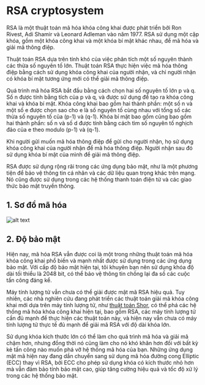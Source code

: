 # RSA cryptosystem

RSA là một thuật toán mã hóa khóa công khai được phát triển bởi Ron Rivest, Adi Shamir và Leonard Adleman vào năm 1977. RSA sử dụng một cặp khóa, gồm một khóa công khai và một khóa bí mật khác nhau, để mã hóa và giải mã thông điệp.

Thuật toán RSA dựa trên tính khó của việc phân tích một số nguyên thành các thừa số nguyên tố lớn. Thuật toán RSA thực hiện việc mã hóa thông điệp bằng cách sử dụng khóa công khai của người nhận, và chỉ người nhận có khóa bí mật tương ứng mới có thể giải mã thông điệp.

Quá trình mã hóa RSA bắt đầu bằng cách chọn hai số nguyên tố lớn p và q. Số n được tính bằng tích của p và q, và được sử dụng để tạo ra khóa công khai và khóa bí mật. Khóa công khai bao gồm hai thành phần: một số n và một số e được chọn sao cho e là số nguyên tố cùng nhau với tổng số các thừa số nguyên tố của (p-1) và (q-1). Khóa bí mật bao gồm cũng bao gồm hai thành phần: số n và số d được tính bằng cách tìm số nguyên tố nghịch đảo của e theo modulo (p-1) và (q-1).

Khi người gửi muốn mã hóa thông điệp để gửi cho người nhận, họ sử dụng khóa công khai của người nhận để mã hóa thông điệp. Người nhận sau đó sử dụng khóa bí mật của mình để giải mã thông điệp.

RSA được sử dụng rộng rãi trong các ứng dụng bảo mật, như là một phương tiện để bảo vệ thông tin cá nhân và các dữ liệu quan trọng khác trên mạng. Nó cũng được sử dụng trong các hệ thống thanh toán điện tử và các giao thức bảo mật truyền thông.
## 1. Sơ đồ mã hóa
![alt text](https://lh3.googleusercontent.com/eQ91TLuLMp9XJotjItCmkwhnt0FainHwC6qSPfOG-y7ztMXmRnXEiFoLSW1bt6VnPZn9kYlbFadaNRVIEaPqITkUwf2ASoT1e1nwjuVkbrYUDurZZCGu4DzswShhyfoKu3gYK6R8HA=w2400)
## 2. Độ bảo mật
Hiện nay, mã hóa RSA vẫn được coi là một trong những thuật toán mã hóa khóa công khai phổ biến và mạnh nhất được sử dụng trong các ứng dụng bảo mật. Với cấp độ bảo mật hiện tại, tôi khuyên bạn nên sử dụng khóa độ dài tối thiểu là 2048 bit, có thể bảo vệ thông tin chống lại đa số các cuộc tấn công đáng kể.

Máy tính lượng tử vẫn chưa có thể giải được mật mã RSA hiệu quả. Tuy nhiên, các nhà nghiên cứu đang phát triển các thuật toán giải mã khóa công khai mới dựa trên máy tính lượng tử, như [thuật toán Shor](https://vi.wikipedia.org/wiki/Thu%E1%BA%ADt_to%C3%A1n_Shor), có thể phá các hệ thống mã hóa khóa công khai hiện tại, bao gồm RSA, các máy tính lượng tử cần đủ mạnh để thực hiện các thuật toán này, và hiện nay vẫn chưa có máy tính lượng tử thực tế đủ mạnh để giải mã RSA với độ dài khóa lớn.

Sử dụng khóa kích thước lớn có thể làm cho quá trình mã hóa và giải mã chậm hơn, nhưng đồng thời nó cũng làm cho nó khó khăn hơn đối với bất kỳ kẻ tấn công nào muốn phá vỡ hệ thống mã hóa của bạn. Những ứng dụng mật mã hiện nay đang dần chuyển sang sử dụng mã hóa đường cong Elliptic (ECC) thay vì RSA, bởi ECC cho phép sử dụng khóa có kích thước nhỏ hơn mà vẫn đảm bảo tính bảo mật cao, giúp tăng cường hiệu quả và tốc độ xử lý trong các hệ thống bảo mật.
